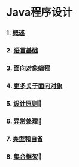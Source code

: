 # Java程序设计

<!-- 使用说明

本地运行
``` bash
git clone https://github.com/njuics/java-2018f.git
cd java-2018f
npm install
npm install http-server -g
http-server
```

打开浏览器访问http://localhost:8080 -->


### 1. [概述](slides/1/1.html)
### 2. [语言基础](slides/2/2.html)
### 3. [面向对象编程](slides/3/3.html)
### 4. [更多关于面向对象](slides/4/4.html)
### 5. [设计原则](slides/5/5.html)🙋
### 6. [异常处理](slides/6/6.html)🙋
### 7. [类型和自省](slides/7/7.html)
### 8. [集合框架](slides/8/8.html)🙋